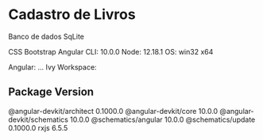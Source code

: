 # Cadastro de Livros
Banco de dados SqLite

CSS
Bootstrap
Angular CLI: 10.0.0
Node: 12.18.1
OS: win32 x64

Angular:
...
Ivy Workspace:

Package                      Version
------------------------------------------------------
@angular-devkit/architect    0.1000.0
@angular-devkit/core         10.0.0
@angular-devkit/schematics   10.0.0
@schematics/angular          10.0.0
@schematics/update           0.1000.0
rxjs                         6.5.5


